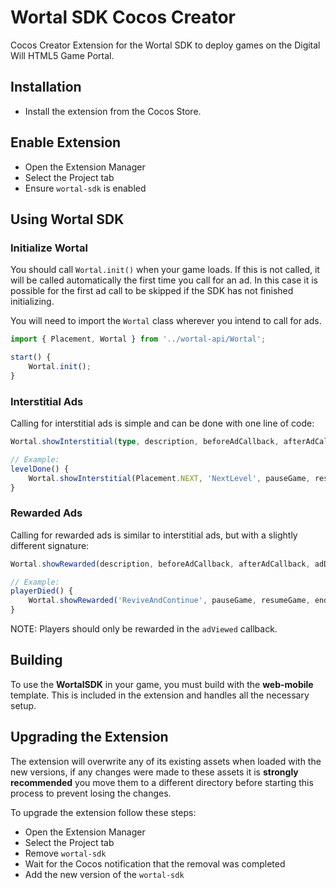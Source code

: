 # Wortal SDK Cocos Creator

Cocos Creator Extension for the Wortal SDK to deploy games on the Digital Will HTML5 Game Portal.

## Installation

- Install the extension from the Cocos Store.

## Enable Extension

- Open the Extension Manager
- Select the Project tab
- Ensure `wortal-sdk` is enabled

## Using Wortal SDK

### Initialize Wortal

You should call `Wortal.init()` when your game loads. If this is not called, it will be called automatically the
first time you call for an ad. In this case it is possible for the first ad call to be skipped if the SDK has not
finished initializing.

You will need to import the `Wortal` class wherever you intend to call for ads.

```typescript
import { Placement, Wortal } from '../wortal-api/Wortal';

start() {
    Wortal.init();
}
```

### Interstitial Ads

Calling for interstitial ads is simple and can be done with one line of code:

```typescript
Wortal.showInterstitial(type, description, beforeAdCallback, afterAdCallback);

// Example:
levelDone() {
    Wortal.showInterstitial(Placement.NEXT, 'NextLevel', pauseGame, resumeGame);
}
```

### Rewarded Ads

Calling for rewarded ads is similar to interstitial ads, but with a slightly different signature:

```typescript
Wortal.showRewarded(description, beforeAdCallback, afterAdCallback, adDismissedCallback, adViewedCallback);

// Example:
playerDied() {
    Wortal.showRewarded('ReviveAndContinue', pauseGame, resumeGame, endLevel, revivePlayer);
}
```

NOTE: Players should only be rewarded in the `adViewed` callback.

## Building
To use the <b>WortalSDK</b> in your game, you must build with the <b>web-mobile</b> template.  This is included in the
extension and handles all the necessary setup.

## Upgrading the Extension
The extension will overwrite any of its existing assets when loaded with the new versions, if any changes
were made to these assets it is <b>strongly recommended</b> you move them to a different directory before starting this process
to prevent losing the changes.

To upgrade the extension follow these steps:
- Open the Extension Manager
- Select the Project tab
- Remove `wortal-sdk`
- Wait for the Cocos notification that the removal was completed
- Add the new version of the `wortal-sdk`